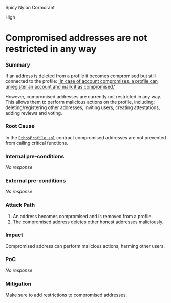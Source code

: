 Spicy Nylon Cormorant

High

# Compromised addresses are not restricted in any way

### Summary

If an address is deleted from a profile it becomes compromised but still connected to the profile:
['In case of account compromises, a profile can unregister an account and mark it as compromised.'](https://github.com/sherlock-audit/2024-10-ethos-network/blob/main/ethos/packages/contracts/contracts/EthosProfile.sol#L35)

However, compromised addresses are currently not restricted in any way. This allows them to perform malicious actions on the profile, including: deleting/registering other addresses, inviting users, creating attestations, adding reviews and voting.

### Root Cause

In the [`EthosProfile.sol`](https://github.com/sherlock-audit/2024-10-ethos-network/blob/main/ethos/packages/contracts/contracts/EthosProfile.sol) contract compromised addresses are not prevented from calling critical functions.

### Internal pre-conditions

_No response_

### External pre-conditions

_No response_

### Attack Path

1. An address becomes compromised and is removed from a profile.
2. The compromised address deletes other honest addresses maliciously.

### Impact

Compromised address can perform malicious actions, harming other users.

### PoC

_No response_

### Mitigation

Make sure to add restrictions to compromised addresses.